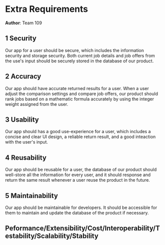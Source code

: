 # Extra Requirements

**Author**: Team 109

## 1 Security
Our app for a user should be secure, which includes the information security and storage security. Both current job details and job offers from the use's input should be securely stored in the database of our product.

## 2 Accuracy
Our app should have accurate returned results for a user. When a user adjust the comparison settings and compare job offers, our product should rank jobs based on a mathematic formula accurately by using the integer weight assigned from the user.

## 3 Usability
Our app should has a good use-experience for a user, which includes a concise and clear UI design, a reliable return result, and a good inteaction with the user's input.

## 4 Reusability
Our app should be reusable for a user, the database of our product should well-store all the information for every user, and it should response and return the same result whenever a user reuse the product in the future. 

## 5 Maintainability
Our app should be maintainable for developers. It should be accessible for them to maintain and update the database of the product if necessary.

## Peformance/Extensibility/Cost/Interoperability/Testability/Scalability/Stability


